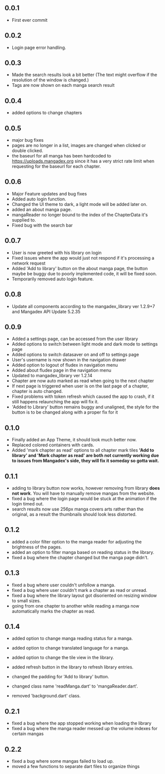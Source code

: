 ## 0.0.1

- First ever commit

## 0.0.2

- Login page error handling.

## 0.0.3

- Made the search results look a bit better (The text might overflow if the resolution of the window is changed.)
- Tags are now shown on each manga search result

## 0.0.4

- added options to change chapters

## 0.0.5

- major bug fixes
- pages are no longer in a list, images are changed when clicked or double clicked.
- the baseurl for all manga has been hardcoded to https://uploads.mangadex.org since it has a very strict rate limit when requesting for the baseurl for each chapter.

## 0.0.6

- Major Feature updates and bug fixes
- Added auto login function.
- Changed the UI theme to dark, a light mode will be added later on.
- added an about manga page.
- mangaReader no longer bound to the index of the ChapterData it's supplied to.
- Fixed bug with the search bar

## 0.0.7

- User is now greeted with his library on login
- Fixed issues where the app would just not respond if it's processing a network request
- Added 'Add to library' button on the about manga page, the button maybe be buggy due to poorly implemented code, it will be fixed soon.
- Temporarily removed auto login feature.

## 0.0.8

- Update all components according to the mangadex_library ver 1.2.9+7 and Mangadex API Update 5.2.35

## 0.0.9

- Added a settings page, can be accessed from the user library
- Added options to switch between light mode and dark mode to settings page
- Added options to switch datasaver on and off to settings page
- User's username is now shown in the navigation drawer
- Added option to logout of fludex in navigation menu
- Added about fludex page in the navigation menu
- Updated to mangadex_library ver 1.2.14
- Chapter are now auto marked as read when going to the next chapter
- If next page is triggered when user is on the last page of a chapter, chapter is auto changed.
- Fixed problems with token refresh which caused the app to crash, if it still happens relaunching the app will fix it.
- 'Added to Library' button remains buggy and unaligned, the style for the button is to be changed along with a proper fix for it

## 0.1.0

- Finally added an App Theme, it should look much better now.
- Replaced colored containers with cards.
- Added 'mark chapter as read' options to all chapter mark tiles
  **'Add to library' and 'Mark chapter as read' are both not currently working due to issues from Mangadex's side, they will fix it someday so gotta wait.**

## 0.1.1

- adding to library button now works, however removing from library **does not work**. You will have to manually remove mangas from the website.
- fixed a bug where the login page would be stuck at the animation if the login timed out.
- search results now use 256px manga covers arts rather than the original, as a result the thumbnails should look less distorted.

## 0.1.2

- added a color filter option to the manga reader for adjusting the brightness of the pages.
- added an option to filter manga based on reading status in the library.
- fixed a bug where the chapter changed but the manga page didn't.

## 0.1.3

- fixed a bug where user couldn't unfollow a manga.
- fixed a bug where user couldn't mark a chapter as read or unread.
- fixed a bug where the library layout got disoriented on resizing window to small sizes.
- going from one chapter to another while reading a manga now automatically marks the chapter as read.

## 0.1.4

- added option to change manga reading status for a manga.
- added option to change translated language for a manga.
- added option to change the tile view in the library.
- added refresh button in the library to refresh library entries.

- changed the padding for 'Add to library' button.
- changed class name 'readManga.dart' to 'mangaReader.dart'.

- removed 'background.dart' class.

## 0.2.1
- fixed a bug where the app stopped working when loading the library
- fixed a bug where the manga reader messed up the volume indexes for certain mangas

## 0.2.2
- fixed a bug where some mangas failed to load up.
- moved a few functions to separate dart files to organize things